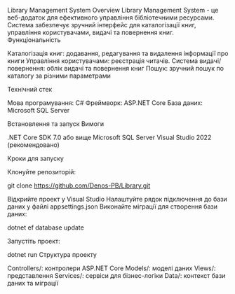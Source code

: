 Library Management System
Overview
Library Management System - це веб-додаток для ефективного управління бібліотечними ресурсами. 
Система забезпечує зручний інтерфейс для каталогізації книг, управління користувачами, видачі та повернення книг.
Функціональність

Каталогізація книг: додавання, редагування та видалення інформації про книги
Управління користувачами: реєстрація читачів.
Система видачі/повернення: облік видачі та повернення книг
Пошук: зручний пошук по каталогу за різними параметрами

Технічний стек

Мова програмування: C#
Фреймворк: ASP.NET Core
База даних: Microsoft SQL Server

Встановлення та запуск
Вимоги

.NET Core SDK 7.0 або вище
Microsoft SQL Server
Visual Studio 2022 (рекомендовано)

Кроки для запуску

Клонуйте репозиторій:

git clone https://github.com/Denos-PB/Library.git

Відкрийте проект у Visual Studio
Налаштуйте рядок підключення до бази даних у файлі appsettings.json
Виконайте міграції для створення бази даних:

dotnet ef database update

Запустіть проект:

dotnet run
Структура проекту

Controllers/: контролери ASP.NET Core
Models/: моделі даних
Views/: представлення
Services/: сервіси для бізнес-логіки
Data/: контекст бази даних та міграції

